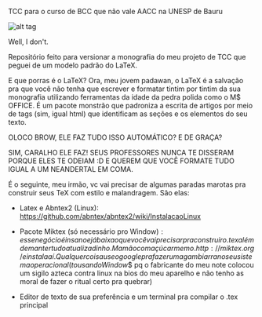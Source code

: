TCC para o curso de BCC que não vale AACC na UNESP de Bauru

![alt tag](http://i.giphy.com/KC69a6WBYuLra.gif)

Well, I don't.

Repositório feito para versionar a monografia do meu projeto de TCC que peguei de um modelo padrão do LaTeX.

E que porras é o LaTeX? Ora, meu jovem padawan, o LaTeX é a salvação pra que você não tenha que escrever e formatar tintim por tintim da sua monografia utilizando ferramentas da idade da pedra polida como o M$ OFFICE. É um pacote monstrão que padroniza a escrita de artigos por meio de tags (sim, igual html) que identificam as seções e os elementos do seu texto.

OLOCO BROW, ELE FAZ TUDO ISSO AUTOMÁTICO? E DE GRAÇA?

SIM, CARALHO ELE FAZ! SEUS PROFESSORES NUNCA TE DISSERAM PORQUE ELES TE ODEIAM :D E QUEREM QUE VOCÊ FORMATE TUDO IGUAL A UM NEANDERTAL EM COMA.

É o seguinte, meu irmão, vc vai precisar de algumas paradas marotas pra construir seus TeX com estilo e malandragem. São elas:

- Latex e Abntex2 (Linux): https://github.com/abntex/abntex2/wiki/InstalacaoLinux

- Pacote Miktex (só necessário pro Window$): esse negócio é insano e já baixa o que você vai precisar pra construir o .tex além de manter tudo atualizadinho. Mamão com açúcar memo. http://miktex.org/ e instala aí. Qualquer coisa use o google pra fazer uma gambiarra no seu sistema operacional (to usando Window$$ pq o fabricante do meu note colocou um sigilo azteca contra linux na bios do meu aparelho e não tenho as moral de fazer o ritual certo pra quebrar)

- Editor de texto de sua preferência e um terminal pra compilar o .tex principal

